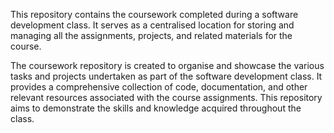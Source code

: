 This repository contains the coursework completed during a software development class. 
It serves as a centralised location for storing and managing all the assignments, projects, and related materials for the course.

The coursework repository is created to organise and showcase the various tasks and projects undertaken as part of the software development class. 
It provides a comprehensive collection of code, documentation, and other relevant resources associated with the course assignments. 
This repository aims to demonstrate the skills and knowledge acquired throughout the class.
